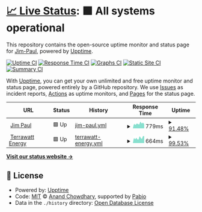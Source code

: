 # [📈 Live Status](https://Jim-Paul.github.io/Upptime-Status): <!--live status--> **🟩 All systems operational**

This repository contains the open-source uptime monitor and status page for [Jim-Paul](https://Jim-Paul.github.io/Upptime-Status), powered by [Upptime](https://github.com/upptime/upptime).

[![Uptime CI](https://github.com/Jim-Paul/Upptime-Status/workflows/Uptime%20CI/badge.svg)](https://github.com/Jim-Paul/Upptime-Status/actions?query=workflow%3A%22Uptime+CI%22)
[![Response Time CI](https://github.com/Jim-Paul/Upptime-Status/workflows/Response%20Time%20CI/badge.svg)](https://github.com/Jim-Paul/Upptime-Status/actions?query=workflow%3A%22Response+Time+CI%22)
[![Graphs CI](https://github.com/Jim-Paul/Upptime-Status/workflows/Graphs%20CI/badge.svg)](https://github.com/Jim-Paul/Upptime-Status/actions?query=workflow%3A%22Graphs+CI%22)
[![Static Site CI](https://github.com/Jim-Paul/Upptime-Status/workflows/Static%20Site%20CI/badge.svg)](https://github.com/Jim-Paul/Upptime-Status/actions?query=workflow%3A%22Static+Site+CI%22)
[![Summary CI](https://github.com/Jim-Paul/Upptime-Status/workflows/Summary%20CI/badge.svg)](https://github.com/Jim-Paul/Upptime-Status/actions?query=workflow%3A%22Summary+CI%22)

With [Upptime](https://upptime.js.org), you can get your own unlimited and free uptime monitor and status page, powered entirely by a GitHub repository. We use [Issues](https://github.com/Jim-Paul/Upptime-Status/issues) as incident reports, [Actions](https://github.com/Jim-Paul/Upptime-Status/actions) as uptime monitors, and [Pages](https://Jim-Paul.github.io/Upptime-Status) for the status page.

<!--start: status pages-->
<!-- This summary is generated by Upptime (https://github.com/upptime/upptime) -->
<!-- Do not edit this manually, your changes will be overwritten -->
<!-- prettier-ignore -->
| URL | Status | History | Response Time | Uptime |
| --- | ------ | ------- | ------------- | ------ |
| <img alt="" src="https://icons.duckduckgo.com/ip3/jimpaul.ng.ico" height="13"> [Jim Paul](https://jimpaul.ng) | 🟩 Up | [jim-paul.yml](https://github.com/Quantumica-ltd/Upptime-Status/commits/HEAD/history/jim-paul.yml) | <details><summary><img alt="Response time graph" src="./graphs/jim-paul/response-time-week.png" height="20"> 779ms</summary><br><a href="https://status.quantumica.io/history/jim-paul"><img alt="Response time 1011" src="https://img.shields.io/endpoint?url=https%3A%2F%2Fraw.githubusercontent.com%2FQuantumica-ltd%2FUpptime-Status%2FHEAD%2Fapi%2Fjim-paul%2Fresponse-time.json"></a><br><a href="https://status.quantumica.io/history/jim-paul"><img alt="24-hour response time 947" src="https://img.shields.io/endpoint?url=https%3A%2F%2Fraw.githubusercontent.com%2FQuantumica-ltd%2FUpptime-Status%2FHEAD%2Fapi%2Fjim-paul%2Fresponse-time-day.json"></a><br><a href="https://status.quantumica.io/history/jim-paul"><img alt="7-day response time 779" src="https://img.shields.io/endpoint?url=https%3A%2F%2Fraw.githubusercontent.com%2FQuantumica-ltd%2FUpptime-Status%2FHEAD%2Fapi%2Fjim-paul%2Fresponse-time-week.json"></a><br><a href="https://status.quantumica.io/history/jim-paul"><img alt="30-day response time 876" src="https://img.shields.io/endpoint?url=https%3A%2F%2Fraw.githubusercontent.com%2FQuantumica-ltd%2FUpptime-Status%2FHEAD%2Fapi%2Fjim-paul%2Fresponse-time-month.json"></a><br><a href="https://status.quantumica.io/history/jim-paul"><img alt="1-year response time 1011" src="https://img.shields.io/endpoint?url=https%3A%2F%2Fraw.githubusercontent.com%2FQuantumica-ltd%2FUpptime-Status%2FHEAD%2Fapi%2Fjim-paul%2Fresponse-time-year.json"></a></details> | <details><summary><a href="https://status.quantumica.io/history/jim-paul">91.48%</a></summary><a href="https://status.quantumica.io/history/jim-paul"><img alt="All-time uptime 94.13%" src="https://img.shields.io/endpoint?url=https%3A%2F%2Fraw.githubusercontent.com%2FQuantumica-ltd%2FUpptime-Status%2FHEAD%2Fapi%2Fjim-paul%2Fuptime.json"></a><br><a href="https://status.quantumica.io/history/jim-paul"><img alt="24-hour uptime 43.03%" src="https://img.shields.io/endpoint?url=https%3A%2F%2Fraw.githubusercontent.com%2FQuantumica-ltd%2FUpptime-Status%2FHEAD%2Fapi%2Fjim-paul%2Fuptime-day.json"></a><br><a href="https://status.quantumica.io/history/jim-paul"><img alt="7-day uptime 91.48%" src="https://img.shields.io/endpoint?url=https%3A%2F%2Fraw.githubusercontent.com%2FQuantumica-ltd%2FUpptime-Status%2FHEAD%2Fapi%2Fjim-paul%2Fuptime-week.json"></a><br><a href="https://status.quantumica.io/history/jim-paul"><img alt="30-day uptime 87.81%" src="https://img.shields.io/endpoint?url=https%3A%2F%2Fraw.githubusercontent.com%2FQuantumica-ltd%2FUpptime-Status%2FHEAD%2Fapi%2Fjim-paul%2Fuptime-month.json"></a><br><a href="https://status.quantumica.io/history/jim-paul"><img alt="1-year uptime 94.13%" src="https://img.shields.io/endpoint?url=https%3A%2F%2Fraw.githubusercontent.com%2FQuantumica-ltd%2FUpptime-Status%2FHEAD%2Fapi%2Fjim-paul%2Fuptime-year.json"></a></details>
| <img alt="" src="https://icons.duckduckgo.com/ip3/terrawattenergy.io.ico" height="13"> [Terrawatt Energy](https://terrawattenergy.io) | 🟩 Up | [terrawatt-energy.yml](https://github.com/Quantumica-ltd/Upptime-Status/commits/HEAD/history/terrawatt-energy.yml) | <details><summary><img alt="Response time graph" src="./graphs/terrawatt-energy/response-time-week.png" height="20"> 664ms</summary><br><a href="https://status.quantumica.io/history/terrawatt-energy"><img alt="Response time 775" src="https://img.shields.io/endpoint?url=https%3A%2F%2Fraw.githubusercontent.com%2FQuantumica-ltd%2FUpptime-Status%2FHEAD%2Fapi%2Fterrawatt-energy%2Fresponse-time.json"></a><br><a href="https://status.quantumica.io/history/terrawatt-energy"><img alt="24-hour response time 783" src="https://img.shields.io/endpoint?url=https%3A%2F%2Fraw.githubusercontent.com%2FQuantumica-ltd%2FUpptime-Status%2FHEAD%2Fapi%2Fterrawatt-energy%2Fresponse-time-day.json"></a><br><a href="https://status.quantumica.io/history/terrawatt-energy"><img alt="7-day response time 664" src="https://img.shields.io/endpoint?url=https%3A%2F%2Fraw.githubusercontent.com%2FQuantumica-ltd%2FUpptime-Status%2FHEAD%2Fapi%2Fterrawatt-energy%2Fresponse-time-week.json"></a><br><a href="https://status.quantumica.io/history/terrawatt-energy"><img alt="30-day response time 730" src="https://img.shields.io/endpoint?url=https%3A%2F%2Fraw.githubusercontent.com%2FQuantumica-ltd%2FUpptime-Status%2FHEAD%2Fapi%2Fterrawatt-energy%2Fresponse-time-month.json"></a><br><a href="https://status.quantumica.io/history/terrawatt-energy"><img alt="1-year response time 775" src="https://img.shields.io/endpoint?url=https%3A%2F%2Fraw.githubusercontent.com%2FQuantumica-ltd%2FUpptime-Status%2FHEAD%2Fapi%2Fterrawatt-energy%2Fresponse-time-year.json"></a></details> | <details><summary><a href="https://status.quantumica.io/history/terrawatt-energy">99.53%</a></summary><a href="https://status.quantumica.io/history/terrawatt-energy"><img alt="All-time uptime 99.59%" src="https://img.shields.io/endpoint?url=https%3A%2F%2Fraw.githubusercontent.com%2FQuantumica-ltd%2FUpptime-Status%2FHEAD%2Fapi%2Fterrawatt-energy%2Fuptime.json"></a><br><a href="https://status.quantumica.io/history/terrawatt-energy"><img alt="24-hour uptime 99.28%" src="https://img.shields.io/endpoint?url=https%3A%2F%2Fraw.githubusercontent.com%2FQuantumica-ltd%2FUpptime-Status%2FHEAD%2Fapi%2Fterrawatt-energy%2Fuptime-day.json"></a><br><a href="https://status.quantumica.io/history/terrawatt-energy"><img alt="7-day uptime 99.53%" src="https://img.shields.io/endpoint?url=https%3A%2F%2Fraw.githubusercontent.com%2FQuantumica-ltd%2FUpptime-Status%2FHEAD%2Fapi%2Fterrawatt-energy%2Fuptime-week.json"></a><br><a href="https://status.quantumica.io/history/terrawatt-energy"><img alt="30-day uptime 99.14%" src="https://img.shields.io/endpoint?url=https%3A%2F%2Fraw.githubusercontent.com%2FQuantumica-ltd%2FUpptime-Status%2FHEAD%2Fapi%2Fterrawatt-energy%2Fuptime-month.json"></a><br><a href="https://status.quantumica.io/history/terrawatt-energy"><img alt="1-year uptime 99.59%" src="https://img.shields.io/endpoint?url=https%3A%2F%2Fraw.githubusercontent.com%2FQuantumica-ltd%2FUpptime-Status%2FHEAD%2Fapi%2Fterrawatt-energy%2Fuptime-year.json"></a></details>

<!--end: status pages-->

[**Visit our status website →**](https://Jim-Paul.github.io/Upptime-Status)

## 📄 License

- Powered by: [Upptime](https://github.com/upptime/upptime)
- Code: [MIT](./LICENSE) © [Anand Chowdhary](https://anandchowdhary.com), supported by [Pabio](https://pabio.com)
- Data in the `./history` directory: [Open Database License](https://opendatacommons.org/licenses/odbl/1-0/)
